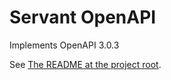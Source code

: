 Servant OpenAPI
================
Implements OpenAPI 3.0.3

See [The README at the project root](https://github.com/felixmulder/servant-openapi).
